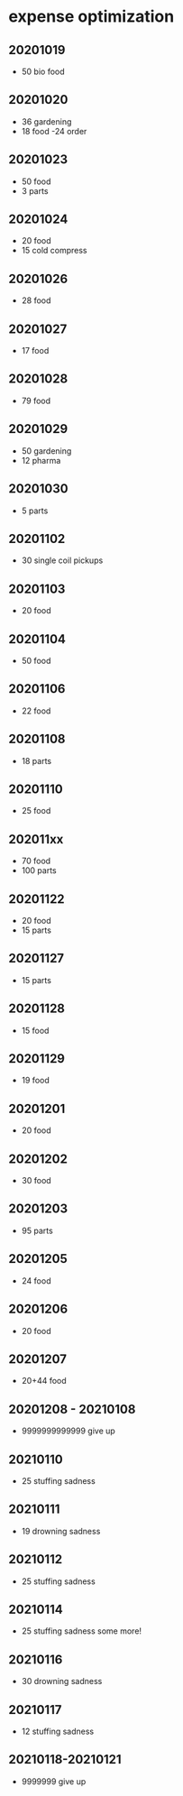 # expense optimization

## 20201019

- 50 bio food


## 20201020

- 36 gardening
- 18 food -24 order


## 20201023

- 50 food
- 3 parts


## 20201024

- 20 food
- 15 cold compress


## 20201026

- 28 food


## 20201027

- 17 food


## 20201028

- 79 food


## 20201029

- 50 gardening
- 12 pharma


## 20201030

- 5 parts


## 20201102

- 30 single coil pickups


## 20201103

- 20 food


## 20201104

- 50 food


## 20201106

- 22 food


## 20201108

- 18 parts


## 20201110

- 25 food


## 202011xx

- 70 food
- 100 parts


## 20201122

- 20 food
- 15 parts


## 20201127

- 15 parts


## 20201128

- 15 food


## 20201129

- 19 food


## 20201201

- 20 food


## 20201202

- 30 food


## 20201203

- 95 parts


## 20201205

- 24 food


## 20201206

- 20 food


## 20201207

- 20+44 food


## 20201208 - 20210108

- 9999999999999 give up


## 20210110

- 25 stuffing sadness


## 20210111

- 19 drowning sadness


## 20210112

- 25 stuffing sadness


## 20210114

- 25 stuffing sadness some more!


## 20210116

- 30 drowning sadness


## 20210117

- 12 stuffing sadness


## 20210118-20210121
- 9999999 give up
